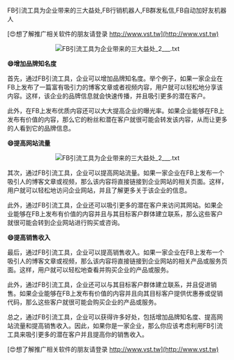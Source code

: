 FB引流工具为企业带来的三大益处,FB行销机器人,FB群发私信,FB自动加好友机器人

[😍想了解推广相关软件的朋友请登录 http://www.vst.tw](http://www.vst.tw)

 <center><img src="https://vst.tw/MP4/tuiguang/png/0.png" alt="FB引流工具为企业带来的三大益处_2___.txt"></center>

**😄增加品牌知名度**

首先，通过FB引流工具，企业可以增加品牌知名度。举个例子，如果一家企业在FB上发布了一篇富有吸引力的博客文章或者视频内容，用户就可以轻松地分享该内容。这样，该企业的品牌信息就会快速传播，并且吸引更多的潜在客户。

此外，在FB上发布优质内容还可以大大提高企业的曝光率。如果企业能够在FB上发布有价值的内容，那么它的粉丝和潜在客户就很可能会转发该内容，从而让更多的人看到它的品牌信息。

**😄提高网站流量**

 <center><img src="https://vst.tw/MP4/tuiguang/png/7.png" alt="FB引流工具为企业带来的三大益处_2___.txt"></center>

其次，通过FB引流工具，企业可以提高网站流量。如果一家企业在FB上发布一个吸引人的博客文章或视频，那么该内容将直接链接到企业网站的相关页面。这样，用户就可以轻松地访问企业网站，并且了解更多关于该企业的信息。

此外，通过FB引流工具，企业还可以吸引更多的潜在客户来访问其网站。如果企业能够在FB上发布有价值的内容并且与其目标客户群体建立联系，那么这些客户就很可能会转到企业网站进行购买或咨询。

**😄提高销售收入**

最后，通过FB引流工具，企业可以提高销售收入。如果一家企业在FB上发布一个吸引人的博客文章或视频，那么该内容将直接链接到企业网站的相关产品或服务页面。这样，用户就可以轻松地查看并购买企业的产品或服务。

此外，通过FB引流工具，企业还可以与其目标客户群体建立联系，并且促进销售。如果企业能够在FB上发布有价值的内容并且向其目标客户提供优惠券或促销代码，那么这些客户就很可能会购买企业的产品或服务。

总之，通过FB引流工具，企业可以获得许多好处，包括增加品牌知名度、提高网站流量和提高销售收入。因此，如果你是一家企业，那么你应该考虑利用FB引流工具来吸引更多的潜在客户并且提高你的销售收入。

[😍想了解推广相关软件的朋友请登录 http://www.vst.tw](http://www.vst.tw)




